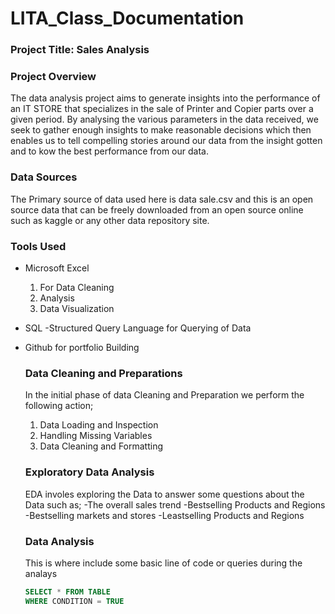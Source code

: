 # LITA_Class_Documentation

### Project Title: Sales Analysis

### Project Overview
The data analysis project aims to generate insights into the performance of an IT STORE that specializes in the sale of Printer and Copier parts over a given period. By analysing the various parameters in the data received, we seek to gather enough insights to make reasonable decisions which then enables us to tell compelling stories around our data from the insight gotten and to kow the best performance from our data.

### Data Sources
The Primary source of data used here is data sale.csv and this is an open source data that can be freely downloaded from an open source online such as kaggle or any other data repository site.

### Tools Used
- Microsoft Excel
  
  1. For Data Cleaning
  2. Analysis
  3. Data Visualization
     
- SQL -Structured Query Language for Querying of Data
- Github for portfolio Building

  ### Data Cleaning and Preparations
  In the initial phase of data Cleaning and Preparation we perform the following action;
  1. Data Loading and Inspection
  2. Handling Missing Variables
  3. Data Cleaning and Formatting

  ### Exploratory Data Analysis
  EDA involes exploring the Data to answer some questions about the Data such as;
  -The overall sales trend
  -Bestselling Products and Regions
  -Bestselling markets and stores
  -Leastselling Products and Regions

  ### Data Analysis
  This is where include some basic line of code or queries  during the analays

  ```SQL
  SELECT * FROM TABLE
  WHERE CONDITION = TRUE
  
  
